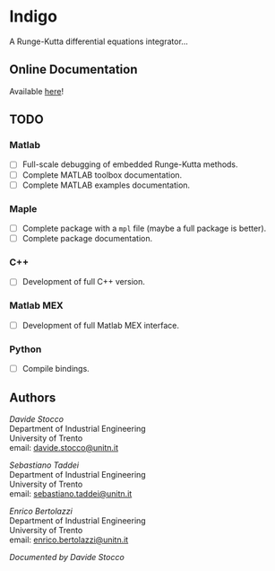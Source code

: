 # Indigo

A Runge-Kutta differential equations integrator...

## Online Documentation

Available [here](https://stoccodavide.github.io/indigo/)!

## TODO

### Matlab

- [ ] Full-scale debugging of embedded Runge-Kutta methods.
- [ ] Complete MATLAB toolbox documentation.
- [ ] Complete MATLAB examples documentation.

### Maple

- [ ] Complete package with a `mpl` file (maybe a full package is better).
- [ ] Complete package documentation.

### C++

- [ ] Development of full C++ version.

### Matlab MEX

- [ ] Development of full Matlab MEX interface.

### Python

- [ ] Compile bindings.

## Authors

*Davide Stocco* \
Department of Industrial Engineering \
University of Trento \
email: davide.stocco@unitn.it

*Sebastiano Taddei* \
Department of Industrial Engineering \
University of Trento \
email: sebastiano.taddei@unitn.it

*Enrico Bertolazzi* \
Department of Industrial Engineering \
University of Trento \
email: enrico.bertolazzi@unitn.it

*Documented by Davide Stocco*
